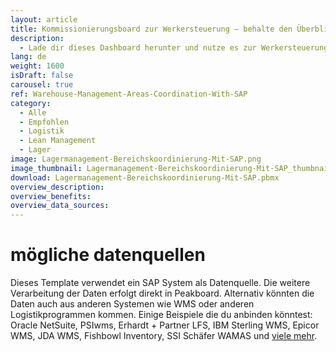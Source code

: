 ```yaml
---
layout: article
title: Kommissionierungsboard zur Werkersteuerung – behalte den Überblick über Auslastungen mit SAP
description: 
  - Lade dir dieses Dashboard herunter und nutze es zur Werkersteuerung in der Kommissionierung in den verschiedenen Lagerbereichen. Das Dashboard zeigt im Soll-Ist-Vergleich an, wo die Werker der einzelnen Bereiche des Lagers beim Erledigen der Aufträge gerade stehen und wo sie eigentlich bereits stehen sollten. Die Mitarbeiterinnen und Mitarbeiter können so direkt sehen, in welchen Bereichen des Lagers gerade Unterstützung gebraucht wird und dann selbstständig dorthin wechseln, um ihren Kollegen beim Erreichen des Tagesziels unter die Arme zu greifen. Optimiere jetzt deine Logistik Prozesse – denn nur informierte Mitarbeiter und Mitarbeiterinnen können fundierte Entscheidungen treffen!
lang: de
weight: 1600
isDraft: false
carousel: true
ref: Warehouse-Management-Areas-Coordination-With-SAP
category:
  - Alle
  - Empfohlen
  - Logistik
  - Lean Management
  - Lager
image: Lagermanagement-Bereichskoordinierung-Mit-SAP.png
image_thumbnail: Lagermanagement-Bereichskoordinierung-Mit-SAP_thumbnail.png
download: Lagermanagement-Bereichskoordinierung-Mit-SAP.pbmx
overview_description:
overview_benefits:
overview_data_sources:
---
```

# mögliche datenquellen
Dieses Template verwendet ein SAP System als Datenquelle. Die weitere Verarbeitung der Daten erfolgt direkt in Peakboard. Alternativ könnten die Daten auch aus anderen Systemen wie WMS oder anderen Logistikprogrammen kommen. Einige Beispiele die du anbinden könntest: Oracle NetSuite, PSIwms, Erhardt + Partner LFS, IBM Sterling WMS, Epicor WMS, JDA WMS, Fishbowl Inventory, SSI Schäfer WAMAS und [viele mehr](https://peakboard.com/schnittstellen/).
